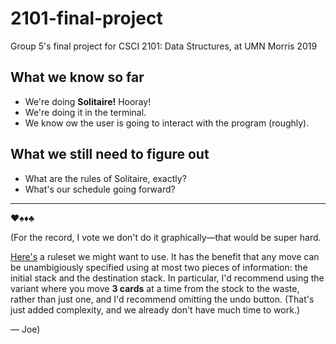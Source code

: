 # 2101-final-project

Group 5's final project for CSCI 2101: Data Structures, at UMN Morris 2019

## What we know so far

 - We're doing **Solitaire!** Hooray!
 - We're doing it in the terminal.
 - We know ow the user is going to interact with the program (roughly).


## What we still need to figure out

 - What are the rules of Solitaire, exactly?
 - What's our schedule going forward?

------------

♥️♠️♦️♣️

(For the record, I vote we don't do it graphically—that would be super hard.

[Here's](https://cardgames.io/solitaire/) a ruleset we might want to use. It
has the benefit that any move can be unambigiously specified using at most
two pieces of information: the initial stack and the destination stack. In
particular, I'd recommend using the variant where you move **3 cards** at a
time from the stock to the waste, rather than just one, and I'd recommend
omitting the undo button. (That's just added complexity, and we already
don't have much time to work.)

  — Joe)

